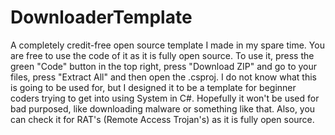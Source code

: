 # DownloaderTemplate

A completely credit-free open source template I made in my spare time.
You are free to use the code of it as it is fully open source.
To use it, press the green "Code" button in the top right, press "Download ZIP" and go to your files, press "Extract All" and then open the .csproj.
I do not know what this is going to be used for, but I designed it to be a template for beginner coders trying to get into using System in C#.
Hopefully it won't be used for bad purposed, like downloading malware or something like that.
Also, you can check it for RAT's (Remote Access Trojan's) as it is fully open source.
